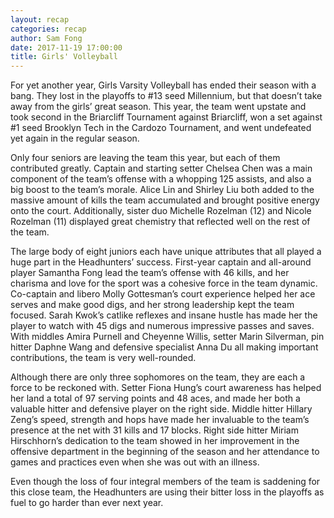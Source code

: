 ```yaml
---
layout: recap
categories: recap
author: Sam Fong
date: 2017-11-19 17:00:00
title: Girls' Volleyball
---
```



For yet another year, Girls Varsity Volleyball has ended their season with a bang. They lost in the playoffs to #13 seed Millennium, but that doesn’t take away from the girls’ great season. This year, the team went upstate and took second in the Briarcliff Tournament against Briarcliff, won a set against #1 seed Brooklyn Tech in the Cardozo Tournament, and went undefeated yet again in the regular season.

Only four seniors are leaving the team this year, but each of them contributed greatly. Captain and starting setter Chelsea Chen was a main component of the team’s offense with a whopping 125 assists, and also a big boost to the team’s morale. Alice Lin and Shirley Liu both added to the massive amount of kills the team accumulated and brought positive energy onto the court. Additionally, sister duo Michelle Rozelman (12) and Nicole Rozelman (11) displayed great chemistry that reflected well on the rest of the team.

The large body of eight juniors each have unique attributes that all played a huge part in the Headhunters’ success. First-year captain and all-around player Samantha Fong lead the team’s offense with 46 kills, and her charisma and love for the sport was a cohesive force in the team dynamic. Co-captain and libero Molly Gottesman’s court experience helped her ace serves and make good digs, and her strong leadership kept the team focused. Sarah Kwok’s catlike reflexes and insane hustle has made her the player to watch with 45 digs and numerous impressive passes and saves. With middles Amira Purnell and Cheyenne Willis, setter Marin Silverman, pin hitter Daphne Wang and defensive specialist Anna Du all making important contributions, the team is very well-rounded.

Although there are only three sophomores on the team, they are each a force to be reckoned with. Setter Fiona Hung’s court awareness has helped her land a total of 97 serving points and 48 aces, and made her both a valuable hitter and defensive player on the right side. Middle hitter Hillary Zeng’s speed, strength and hops have made her invaluable to the team’s presence at the net with 31 kills and 17 blocks. Right side hitter Miriam Hirschhorn’s dedication to the team showed in her improvement in the offensive department in the beginning of the season and her attendance to games and practices even when she was out with an illness.

Even though the loss of four integral members of the team is saddening for this close team, the Headhunters are using their bitter loss in the playoffs as fuel to go harder than ever next year. 
